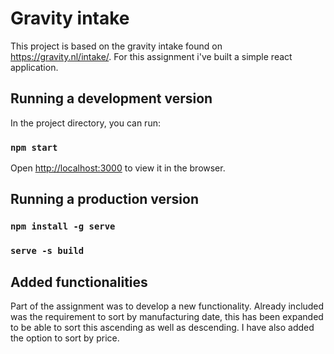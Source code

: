 # Gravity intake

This project is based on the gravity intake found on https://gravity.nl/intake/.
For this assignment i've built a simple react application.

## Running a development version

In the project directory, you can run:
### `npm start`
Open [http://localhost:3000](http://localhost:3000) to view it in the browser.

## Running a production version

### `npm install -g serve`
### `serve -s build`

## Added functionalities

Part of the assignment was to develop a new functionality.
Already included was the requirement to sort by manufacturing date, this has been expanded to be able to sort this ascending as well as descending.
I have also added the option to sort by price.

